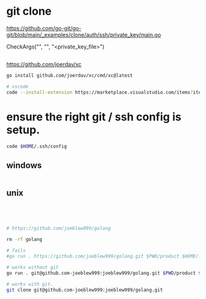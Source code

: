 # git clone 

https://github.com/go-git/go-git/blob/main/_examples/clone/auth/ssh/private_key/main.go

CheckArgs("<url>", "<directory>", "<private_key_file>")

##

https://github.com/joerdav/xc

```sh
go install github.com/joerdav/xc/cmd/xc@latest

# vscode
code --install-extension https://marketplace.visualstudio.com/items?itemName=xc-vscode.xc-vscode


```


# ensure the right git / ssh config is setup.
```sh
code $HOME/.ssh/config

````


## windows

```sh

```

## unix 

```sh




# https://github.com/joeblew999/golang

rm -rf golang

# fails
#go run . https://github.com/joeblew999/golang.git $PWD/product $HOME/.ssh/joeblew999_github.com

# works without git
go run . git@github.com-joeblew999:joeblew999/golang.git $PWD/product $HOME/.ssh/joeblew999_github.com

# works with git.
git clone git@github.com-joeblew999:joeblew999/golang.git

```
